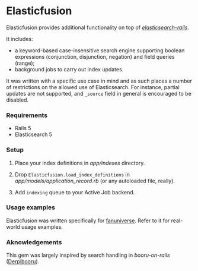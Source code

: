 # Elasticfusion

Elasticfusion provides additional functionality on top of [*elasticsearch-rails*](https://github.com/elastic/elasticsearch-rails).

It includes:
* a keyword-based case-insensitive search engine supporting boolean expressions
(conjunction, disjunction, negation) and field queries (range);
* background jobs to carry out index updates.

It was written with a specific use case in mind and as such places a 
number of restrictions on the allowed use of Elasticsearch.
For instance, partial updates are not supported, and `_source` field
in general is encouraged to be disabled.

### Requirements

* Rails 5
* Elasticsearch 5

### Setup

1. Place your index definitions in *app/indexes* directory.

2. Drop `Elasticfusion.load_index_definitions` in *app/models/application_record.rb* 
(or any autoloaded file, really).

3. Add `indexing` queue to your Active Job backend.

### Usage examples

Elasticfusion was written specifically for [fanuniverse](https://www.github.com/little-bobby-tables/fanuniverse).
Refer to it for real-world usage examples.

### Aknowledgements

This gem was largely inspired by search handling in *booru-on-rails* ([Derpibooru](https://www.derpibooru.org)).
